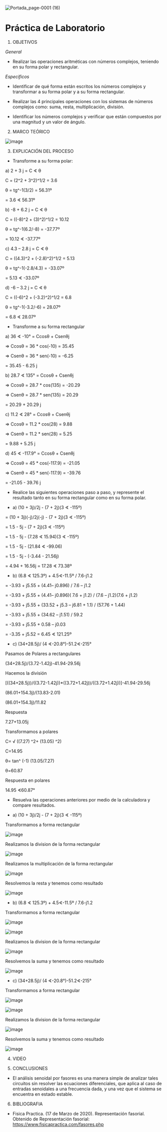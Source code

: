 ![Portada_page-0001 (16)](https://user-images.githubusercontent.com/84390820/133135360-6a4fc79e-fd56-4ff9-9689-6695c464cea9.jpg)

# Práctica de Laboratorio

1. OBJETIVOS

_General_ 

- Realizar las operaciones aritméticas con números complejos, teniendo en su forma polar y rectangular.

_Específicos_ 

-	Identificar de qué forma están escritos los números complejos y transformar a su forma polar y a su forma rectangular.

-	Realizar las 4 principales operaciones con los sistemas de números complejos como: suma, resta, multiplicación, división.

-	Identificar los números complejos y verificar que están compuestos por una magnitud y un valor de ángulo. 

2. MARCO TEÓRICO 

![image](https://user-images.githubusercontent.com/85137398/133176027-c8594c27-b9e1-4fb5-8012-474dd193e0a1.png)

3. EXPLICACIÓN DEL PROCESO

* Transforme a su forma polar: 

a) 2 + 3 j = C ∢ θ 

C = (2^2 + 3^2)^1/2 = 3.6 

θ = tg^-1(3/2) = 56.31º

= 3.6 ∢ 56.31º

b) -8 + 6.2 j = C ∢ θ 

C = ((-8)^2 + (3)^2)^1/2 = 10.12

θ = tg^-1(6.2/-8) = -37.77º

= 10.12 ∢ -37.77º

c) 4.3 – 2.8 j = C ∢ θ

C = ((4.3)^2 + (-2.8)^2)^1/2 = 5.13

θ = tg^-1(-2.8/4.3) = -33.07º

= 5.13 ∢ -33.07º

d) -6 – 3.2 j = C ∢ θ

C = ((-6)^2 + (-3.2)^2)^1/2 = 6.8

θ = tg^-1(-3.2/-6) = 28.07º

= 6.8 ∢ 28.07º

* Transforme a su forma rectangular 

a) 36 ∢ -10° = Ccosθ + Csenθj 

=> Ccosθ = 36 * cos(-10) = 35.45

=> Csenθ = 36 * sen(-10) = -6.25

= 35.45 - 6.25 j 

b) 28.7 ∢ 135° = Ccosθ + Csenθj 

=> Ccosθ = 28.7 * cos(135) = -20.29

=> Csenθ = 28.7 * sen(135) = 20.29

= 20.29 + 20.29 j 

c) 11.2 ∢ 28° = Ccosθ + Csenθj 

=> Ccosθ = 11.2 * cos(28) = 9.88

=> Csenθ = 11.2 * sen(28) = 5.25

= 9.88 + 5.25 j 

d) 45 ∢ -117.9° = Ccosθ + Csenθj 

=> Ccosθ = 45 * cos(-117.9) = -21.05

=> Csenθ = 45 * sen(-117.9) = -39.76

= -21.05 - 39.76 j 

* Realice las siguientes operaciones paso a paso, y represente el resultado tanto en su forma rectangular como en su forma polar. 

- a) (10 + 3j)/2j - (7 + 2j)(3 ∢ -115º)

= (10 + 3j)(-j)/2j(-j) - (7 + 2j)(3 ∢ -115º)

= 1.5 - 5j - (7 + 2j)(3 ∢ -115º)

= 1.5 - 5j - (7.28 ∢ 15.94)(3 ∢ -115º)

= 1.5 - 5j - (21.84 ∢ -99.06)

= 1.5 - 5j - (-3.44 - 21.56j)

= 4.94 + 16.56j = 17.28 ∢ 73.38º

- b) (6.8  ∢ 125.3º) + 4.5∢-11.5º / 7.6-j1.2

= -3.93 + j5.55 + (4.41– j0.896) / 7.6 – j1.2

= -3.93 + j5.55 + (4.41– j0.896)( 7.6 + j1.2) / (7.6 – j1.2)(7.6 + j1.2)

= -3.93 + j5.55 + (33.52 + j5.3 – j6.81 + 1.1) / (57.76 + 1.44)

= -3.93 + j5.55 + (34.62 – j1.51) / 59.2

= -3.93 + j5.55 + 0.58 – j0.03

= -3.35 + j5.52 = 6.45 ∢ 121.25º

- c) (34+28.5j)/ (4 ∢-20.8°)-51.2∢-215°

Pasamos de Polares a rectangulares

(34+28.5j)/(3.72-1.42j)-41.94-29.56j

Hacemos la división 

[((34+28.5j))/((3.72-1.42j))*((3.72+1.42j))/((3.72+1.42j))]-41.94-29.56j

(86.01+154.3j)/(13.83-2.01)

(86.01+154.3j)/11.82

Respuesta

7.27+13.05j

Transformamos a polares 

C= √ ((7.27) ^2+ (13.05) ^2)

C=14.95 

θ= tan^ (-1) (13.05/7.27)

θ=60.87

Respuesta en polares

14.95 ∢60.87°

* Resuelva las operaciones anteriores por medio de la calculadora y compare resultados.

- a) (10 + 3j)/2j - (7 + 2j)(3 ∢ -115º)

Transformamos a forma rectangular

![image](https://user-images.githubusercontent.com/84390686/133196329-293227ca-eaf8-4fc3-be56-c4c1ff968751.png)

Realizamos la division de la forma rectangular

![image](https://user-images.githubusercontent.com/84390686/133196474-71f08afc-8c2b-4844-8ec1-b9b0ce25b745.png)

Realizamos la multiplicación de la forma rectangular

![image](https://user-images.githubusercontent.com/84390686/133196671-a28bb6da-e043-4528-9db5-67c3c0940554.png)

Resolvemos la resta y tenemos como resultado

![image](https://user-images.githubusercontent.com/84390686/133196991-51233772-53a5-4791-9ec4-007210b6feea.png)

- b) (6.8  ∢ 125.3º) + 4.5∢-11.5º / 7.6-j1.2

Transformamos a forma rectangular

![image](https://user-images.githubusercontent.com/84390686/133197070-c36fe970-321f-4e66-9779-bc0140b16fa1.png)

![image](https://user-images.githubusercontent.com/84390686/133197125-fc7e2f09-c4a8-4d0d-a6e8-95bae8dc94c4.png)

Realizamos la division de la forma rectangular

![image](https://user-images.githubusercontent.com/84390686/133197449-da2ffea1-4842-4933-b629-25327b010440.png)

Resolvemos la suma y tenemos como resultado

![image](https://user-images.githubusercontent.com/84390686/133197726-286fd8a6-a1be-4bf5-b3da-076784f4a6a6.png)

- c) (34+28.5j)/ (4 ∢-20.8°)-51.2∢-215°

Transformamos a forma rectangular

![image](https://user-images.githubusercontent.com/84390686/133198786-398d2986-45cd-4e4b-ba97-fdf7a8596592.png)

![image](https://user-images.githubusercontent.com/84390686/133198867-177ca9bc-1ed0-4a86-9932-9f5ee70787e8.png)

Realizamos la division de la forma rectangular

![image](https://user-images.githubusercontent.com/84390686/133198986-e5517c3e-80ff-4b46-9814-4712e0051607.png)

Resolvemos la suma y tenemos como resultado

![image](https://user-images.githubusercontent.com/84390686/133199404-b897a880-3f8e-4be5-a0ae-bff26ae5b74a.png)

4. VIDEO

5. CONCLUSIONES

* El análisis senoidal por fasores es una manera simple de analizar tales circuitos sin resolver las ecuaciones diferenciales, que aplica al caso de entradas senoidales a una frecuencia dada, y una vez que el sistema se encuentra en estado estable.

6. BIBLIOGRAFIA

- Fisica Practica. (17 de Marzo de 2020). Representación fasorial. Obtenido de Representación fasorial: https://www.fisicapractica.com/fasores.php


